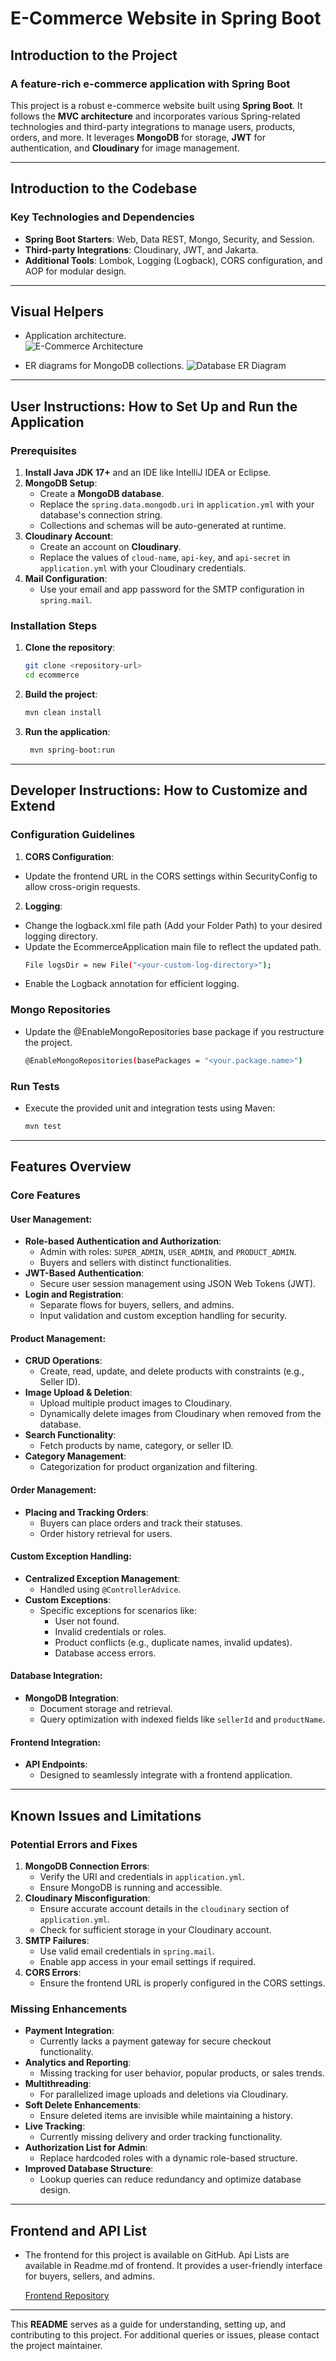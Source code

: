 # E-Commerce Website in Spring Boot

## **Introduction to the Project**  
### A feature-rich e-commerce application with Spring Boot  
This project is a robust e-commerce website built using **Spring Boot**. It follows the **MVC architecture** and incorporates various Spring-related technologies and third-party integrations to manage users, products, orders, and more. It leverages **MongoDB** for storage, **JWT** for authentication, and **Cloudinary** for image management.  

---

## **Introduction to the Codebase**  
### Key Technologies and Dependencies  
- **Spring Boot Starters**: Web, Data REST, Mongo, Security, and Session.  
- **Third-party Integrations**: Cloudinary, JWT, and Jakarta.  
- **Additional Tools**: Lombok, Logging (Logback), CORS configuration, and AOP for modular design.  

---

## **Visual Helpers**  

- Application architecture.  
  ![E-Commerce Architecture](https://github.com/Rituraj2610/Ecommerce-Spring-Boot/blob/main/images/architectural%20Diagram.svg)

- ER diagrams for MongoDB collections. 
  ![Database ER Diagram](https://github.com/Rituraj2610/Ecommerce-Spring-Boot/blob/main/images/ER%20Diagram.png)
---

## **User Instructions: How to Set Up and Run the Application**  
### Prerequisites  
1. **Install Java JDK 17+** and an IDE like IntelliJ IDEA or Eclipse.  
2. **MongoDB Setup**:  
   - Create a **MongoDB database**.  
   - Replace the `spring.data.mongodb.uri` in `application.yml` with your database's connection string.  
   - Collections and schemas will be auto-generated at runtime.  
3. **Cloudinary Account**:  
   - Create an account on **Cloudinary**.  
   - Replace the values of `cloud-name`, `api-key`, and `api-secret` in `application.yml` with your Cloudinary credentials.  
4. **Mail Configuration**:  
   - Use your email and app password for the SMTP configuration in `spring.mail`.  

### Installation Steps  
1. **Clone the repository**:  
   ```bash  
   git clone <repository-url>  
   cd ecommerce  
   ```
2. **Build the project**:
   ```bash  
   mvn clean install  
   ```
3. **Run the application**:
   ```bash  
    mvn spring-boot:run  
    ```
---
## **Developer Instructions: How to Customize and Extend**
### Configuration Guidelines
1. **CORS Configuration**:
- Update the frontend URL in the CORS settings within SecurityConfig to allow cross-origin requests.
2. **Logging**:
- Change the logback.xml file path (Add your Folder Path) to your desired logging directory.
- Update the EcommerceApplication main file to reflect the updated path.
  ```bash
  File logsDir = new File("<your-custom-log-directory>");  
  ```
- Enable the Logback annotation for efficient logging.

### Mongo Repositories
- Update the @EnableMongoRepositories base package if you restructure the project.
  ```bash
  @EnableMongoRepositories(basePackages = "<your.package.name>")  
  ```
### Run Tests
- Execute the provided unit and integration tests using Maven:
  ```bash
  mvn test  

  ```
---
## **Features Overview**  
### Core Features  

#### User Management:  
- **Role-based Authentication and Authorization**:  
  - Admin with roles: `SUPER_ADMIN`, `USER_ADMIN`, and `PRODUCT_ADMIN`.  
  - Buyers and sellers with distinct functionalities.  
- **JWT-Based Authentication**:  
  - Secure user session management using JSON Web Tokens (JWT).  
- **Login and Registration**:  
  - Separate flows for buyers, sellers, and admins.  
  - Input validation and custom exception handling for security.  

#### Product Management:  
- **CRUD Operations**:  
  - Create, read, update, and delete products with constraints (e.g., Seller ID).  
- **Image Upload & Deletion**:  
  - Upload multiple product images to Cloudinary.  
  - Dynamically delete images from Cloudinary when removed from the database.  
- **Search Functionality**:  
  - Fetch products by name, category, or seller ID.  
- **Category Management**:  
  - Categorization for product organization and filtering.  

#### Order Management:  
- **Placing and Tracking Orders**:  
  - Buyers can place orders and track their statuses.  
  - Order history retrieval for users.  

#### Custom Exception Handling:  
- **Centralized Exception Management**:  
  - Handled using `@ControllerAdvice`.  
- **Custom Exceptions**:  
  - Specific exceptions for scenarios like:  
    - User not found.  
    - Invalid credentials or roles.  
    - Product conflicts (e.g., duplicate names, invalid updates).  
    - Database access errors.  

#### Database Integration:  
- **MongoDB Integration**:  
  - Document storage and retrieval.  
  - Query optimization with indexed fields like `sellerId` and `productName`.  

#### Frontend Integration:  
- **API Endpoints**:  
  - Designed to seamlessly integrate with a frontend application.  

---

## **Known Issues and Limitations**  

### Potential Errors and Fixes  
1. **MongoDB Connection Errors**:  
   - Verify the URI and credentials in `application.yml`.  
   - Ensure MongoDB is running and accessible.  
2. **Cloudinary Misconfiguration**:  
   - Ensure accurate account details in the `cloudinary` section of `application.yml`.  
   - Check for sufficient storage in your Cloudinary account.  
3. **SMTP Failures**:  
   - Use valid email credentials in `spring.mail`.  
   - Enable app access in your email settings if required.  
4. **CORS Errors**:  
   - Ensure the frontend URL is properly configured in the CORS settings.  

### Missing Enhancements  
- **Payment Integration**:  
  - Currently lacks a payment gateway for secure checkout functionality.  
- **Analytics and Reporting**:  
  - Missing tracking for user behavior, popular products, or sales trends.  
- **Multithreading**:
  - For parallelized image uploads and deletions via Cloudinary.
- **Soft Delete Enhancements**:
  - Ensure deleted items are invisible while maintaining a history.
- **Live Tracking**:
  - Currently missing delivery and order tracking functionality.
- **Authorization List for Admin**:
  - Replace hardcoded roles with a dynamic role-based structure.
- **Improved Database Structure**:
  - Lookup queries can reduce redundancy and optimize database design.

---

## Frontend and API List
- The frontend for this project is available on GitHub. Api Lists are available in Readme.md of frontend. It provides a user-friendly interface for buyers, sellers, and admins.

  [Frontend Repository](https://github.com/Rituraj2610/Frontend-Ecommerce)

---
This **README** serves as a guide for understanding, setting up, and contributing to this project. For additional queries or issues, please contact the project maintainer.
